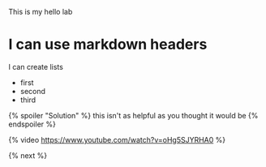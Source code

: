 This is my hello lab

# I can use markdown headers

I can create lists
- first
- second
- third


{% spoiler "Solution" %}
this isn't as helpful as you thought it would be
{% endspoiler %}

{% video https://www.youtube.com/watch?v=oHg5SJYRHA0 %}

{% next %}
